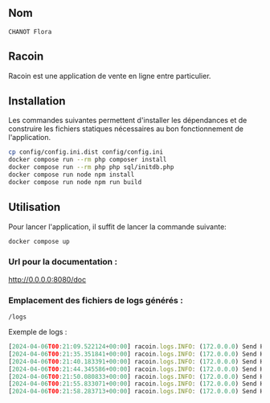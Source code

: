 ## Nom
`CHANOT Flora`

## Racoin

Racoin est une application de vente en ligne entre particulier.

## Installation
Les commandes suivantes permettent d'installer les dépendances et de construire les fichiers statiques nécessaires au bon fonctionnement de l'application.
```bash
cp config/config.ini.dist config/config.ini
docker compose run --rm php composer install
docker compose run --rm php php sql/initdb.php
docker compose run node npm install
docker compose run node npm run build

```

## Utilisation
Pour lancer l'application, il suffit de lancer la commande suivante:
```bash
docker compose up
```

### Url pour la documentation :  
http://0.0.0.0:8080/doc

### Emplacement des fichiers de logs générés : 
`/logs`

Exemple de logs :
``` JavaScript
[2024-04-06T00:21:09.522124+00:00] racoin.logs.INFO: (172.0.0.0) Send HTTP request : [GET] http://172.168.42.80:8083/openapi [] []
[2024-04-06T00:21:35.351841+00:00] racoin.logs.INFO: (172.0.0.0) Send HTTP request : [GET] http://172.168.42.80:8083/ [] []
[2024-04-06T00:21:40.183391+00:00] racoin.logs.INFO: (172.0.0.0) Send HTTP request : [GET] http://172.168.42.80:8083/item/2 [] []
[2024-04-06T00:21:44.345586+00:00] racoin.logs.INFO: (172.0.0.0) Send HTTP request : [GET] http://172.168.42.80:8083/annonceur/2 [] []
[2024-04-06T00:21:50.080833+00:00] racoin.logs.INFO: (172.0.0.0) Send HTTP request : [GET] http://172.168.42.80:8083/search [] []
[2024-04-06T00:21:55.833071+00:00] racoin.logs.INFO: (172.0.0.0) Send HTTP request : [POST] http://172.168.42.80:8083/search [] []
[2024-04-06T00:21:58.283713+00:00] racoin.logs.INFO: (172.0.0.0) Send HTTP request : [GET] http://172.168.42.80:8083/ [] []
```